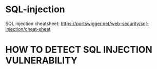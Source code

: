 # SQL-injection

SQL injection cheatsheet: https://portswigger.net/web-security/sql-injection/cheat-sheet

# HOW TO DETECT SQL INJECTION VULNERABILITY
